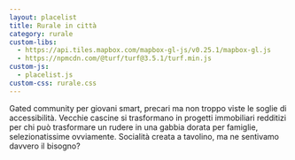 ```yaml
---
layout: placelist
title: Rurale in città
category: rurale
custom-libs:
  - https://api.tiles.mapbox.com/mapbox-gl-js/v0.25.1/mapbox-gl.js
  - https://npmcdn.com/@turf/turf@3.5.1/turf.min.js
custom-js:
  - placelist.js
custom-css: rurale.css
---
```

Gated community per giovani smart, precari ma non troppo viste le soglie di accessibilità. Vecchie cascine si trasformano in progetti immobiliari redditizi per chi può trasformare un rudere in una gabbia dorata per famiglie, selezionatissime ovviamente. Socialità creata a tavolino, ma ne sentivamo davvero il bisogno?

